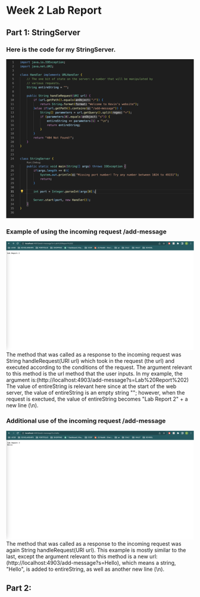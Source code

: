 # Week 2 Lab Report

## Part 1: StringServer
### Here is the code for my StringServer.
![Image](StringServerCode.png)
### Example of using the incoming request /add-message
![Image](addMessageEx1.png)
The method that was called as a response to the incoming request was String handleRequest(URI url) which took in the request (the url) and executed according to the conditions of the request. The argument relevant to this method is the url method that the user inputs. In my example, the argument is:(http://localhost:4903/add-message?s=Lab%20Report%202) The value of entireString is relevant here since at the start of the web server, the value of entireString is an empty string ""; however, when the request is exectued, the value of entireString becomes "Lab Report 2" + a new line (\n).
### Additional use of the incoming request /add-message
![Image](addMessageEx2.png)
The method that was called as a response to the incoming request was again String handleRequest(URI url). This example is mostly similar to the last, except the argument relevant to this method is a new url: (http://localhost:4903/add-message?s=Hello), which means a string, "Hello",  is added to entireString, as well as another new line (\n). 

## Part 2: 
